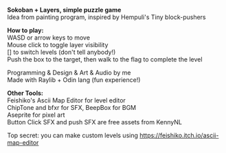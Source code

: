 **Sokoban + Layers, simple puzzle game**  
Idea from painting program, inspired by Hempuli's Tiny block-pushers

**How to play:**  
WASD or arrow keys to move  
Mouse click to toggle layer visibility  
[] to switch levels (don't tell anybody!)  
Push the box to the target, then walk to the flag to complete the level


Programming & Design & Art & Audio by me  
Made with Raylib + Odin lang (fun experience!)

**Other Tools:**  
Feishiko's Ascii Map Editor for level editor  
ChipTone and bfxr for SFX, BeepBox for BGM  
Aseprite for pixel art  
Button Click SFX and push SFX are free assets from KennyNL

Top secret: you can make custom levels using https://feishiko.itch.io/ascii-map-editor
